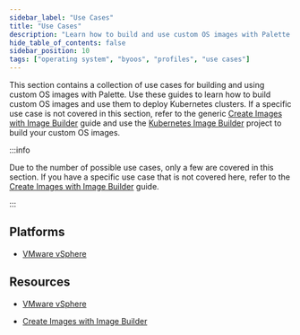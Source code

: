 ```yaml
---
sidebar_label: "Use Cases"
title: "Use Cases"
description: "Learn how to build and use custom OS images with Palette."
hide_table_of_contents: false
sidebar_position: 10
tags: ["operating system", "byoos", "profiles", "use cases"]
---
```


This section contains a collection of use cases for building and using custom OS images with Palette. Use these guides
to learn how to build custom OS images and use them to deploy Kubernetes clusters. If a specific use case is not covered
in this section, refer to the generic [Create Images with Image Builder](../image-builder.md) guide and use the
[Kubernetes Image Builder](https://image-builder.sigs.k8s.io/introduction.html) project to build your custom OS images.

:::info

Due to the number of possible use cases, only a few are covered in this section. If you have a specific use case that is
not covered here, refer to the [Create Images with Image Builder](../image-builder.md) guide.

:::

## Platforms

- [VMware vSphere](./vmware/vmware.md)

## Resources

- [VMware vSphere](./vmware/vmware.md)

- [Create Images with Image Builder](../image-builder.md)
